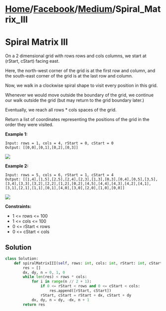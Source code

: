 # [Home](./../..)/[Facebook](./..)/[Medium](./)/Spiral_Matrix_III
<h1>Spiral Matrix III</h1>

<p>
On a 2 dimensional grid with rows rows and cols columns, we start at (rStart, cStart) facing east.

Here, the north-west corner of the grid is at the first row and column, and the south-east corner of the grid is at the last row and column.

Now, we walk in a clockwise spiral shape to visit every position in this grid. 

Whenever we would move outside the boundary of the grid, we continue our walk outside the grid (but may return to the grid boundary later.) 

Eventually, we reach all rows * cols spaces of the grid.

Return a list of coordinates representing the positions of the grid in the order they were visited.
</p>

<b>Example 1:</b>

    Input: rows = 1, cols = 4, rStart = 0, cStart = 0
    Output: [[0,0],[0,1],[0,2],[0,3]]
    
<img src="https://s3-lc-upload.s3.amazonaws.com/uploads/2018/08/24/example_1.png">    
    
<b>Example 2:</b>

    Input: rows = 5, cols = 6, rStart = 1, cStart = 4
    Output: [[1,4],[1,5],[2,5],[2,4],[2,3],[1,3],[0,3],[0,4],[0,5],[3,5],[3,4],[3,3],[3,2],[2,2],[1,2],[0,2],[4,5],[4,4],[4,3],[4,2],[4,1],[3,1],[2,1],[1,1],[0,1],[4,0],[3,0],[2,0],[1,0],[0,0]]

<img src="https://s3-lc-upload.s3.amazonaws.com/uploads/2018/08/24/example_2.png">

<b>Constraints:</b>

- 1 <= rows <= 100
- 1 <= cols <= 100
- 0 <= rStart < rows
- 0 <= cStart < cols

<h2>Solution</h2>

```python
class Solution:
    def spiralMatrixIII(self, rows: int, cols: int, rStart: int, cStart: int) -> List[List[int]]:
        res = []
        dx, dy, n = 0, 1, 0
        while len(res) < rows * cols:
            for i in range(n // 2 + 1):
                if 0 <= rStart < rows and 0 <= cStart < cols:
                    res.append([rStart, cStart])
                rStart, cStart = rStart + dx, cStart + dy
            dx, dy, n = dy, -dx, n + 1
        return res
```
